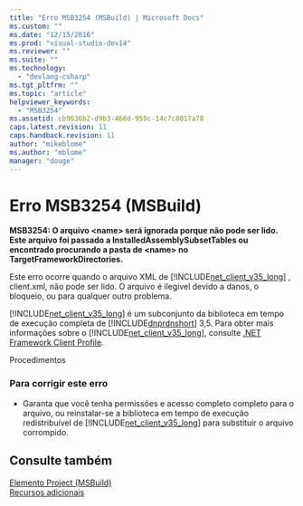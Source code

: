 ```yaml
---
title: "Erro MSB3254 (MSBuild) | Microsoft Docs"
ms.custom: ""
ms.date: "12/15/2016"
ms.prod: "visual-studio-dev14"
ms.reviewer: ""
ms.suite: ""
ms.technology: 
  - "devlang-csharp"
ms.tgt_pltfrm: ""
ms.topic: "article"
helpviewer_keywords: 
  - "MSB3254"
ms.assetid: cb9636b2-d9b3-466d-959c-14c7c8017a78
caps.latest.revision: 11
caps.handback.revision: 11
author: "mikeblome"
ms.author: "mblome"
manager: "douge"
---
```

# Erro MSB3254 (MSBuild)
**MSB3254: O arquivo \<name\> será ignorada porque não pode ser lido.  Este arquivo foi passado a InstalledAssemblySubsetTables ou encontrado procurando a pasta de \<name\> no TargetFrameworkDirectories.**  
  
 Este erro ocorre quando o arquivo XML de [!INCLUDE[net_client_v35_long](../misc/includes/net_client_v35_long_md.md)] , client.xml, não pode ser lido.  O arquivo é ilegível devido a danos, o bloqueio, ou para qualquer outro problema.  
  
 [!INCLUDE[net_client_v35_long](../misc/includes/net_client_v35_long_md.md)] é um subconjunto da biblioteca em tempo de execução completa de [!INCLUDE[dnprdnshort](../code-quality/includes/dnprdnshort_md.md)] 3,5.  Para obter mais informações sobre o [!INCLUDE[net_client_v35_long](../misc/includes/net_client_v35_long_md.md)], consulte [.NET Framework Client Profile](../Topic/.NET%20Framework%20Client%20Profile.md).  
  
 Procedimentos  
  
### Para corrigir este erro  
  
-   Garanta que você tenha permissões e acesso completo completo para o arquivo, ou reinstalar\-se a biblioteca em tempo de execução redistribuível de [!INCLUDE[net_client_v35_long](../misc/includes/net_client_v35_long_md.md)] para substituir o arquivo corrompido.  
  
## Consulte também  
 [Elemento Project \(MSBuild\)](../msbuild/project-element-msbuild.md)   
 [Recursos adicionais](../msbuild/additional-msbuild-resources.md)